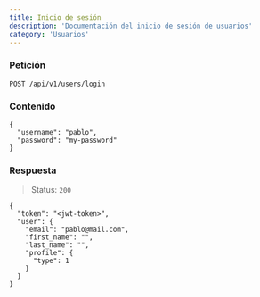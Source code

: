 ```yaml
---
title: Inicio de sesión
description: 'Documentación del inicio de sesión de usuarios'
category: 'Usuarios'
---
```


<code-block label="Bash" active>

### Petición

```
POST /api/v1/users/login
```
### Contenido
```
{
  "username": "pablo",
  "password": "my-password"
}
```

### Respuesta

> Status: `200`
```
{
  "token": "<jwt-token>",
  "user": {
    "email": "pablo@mail.com",
    "first_name": "",
    "last_name": "",
    "profile": {
      "type": 1
    }
  }
}
```

</code-block>
